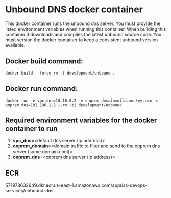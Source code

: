 # Unbound DNS docker container
This docker container runs the unbound dns server. You must provide the listed
environment variables when running this container. When building this container
it downloads and compiles the latest unbound source code. You must version the
docker container to keep a consistent unbound version available.

## Docker build command:
```
docker build --force-rm -t development/unbound .
```

## Docker run command:
```
docker run -e vpc_dns=10.10.0.2 -e onprem_domain=wild.monkey.com -e onprem_dns=192.198.1.2 --rm -ti development/unbound
```

## Required environment variables for the docker container to run
1. **vpc_dns**=<default dns server (ip address)>
2. **onprem_domain**=<domain traffic to filter and send to the onprem dns server (some.domain.com)>
3. **onprem_dns**=<onprem dns server (ip address)>

## ECR
  571978632649.dkr.ecr.us-east-1.amazonaws.com/appriss-devops-services/unbound-dns

